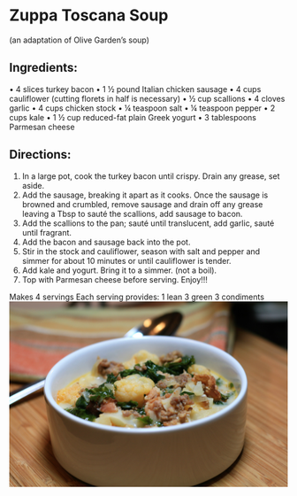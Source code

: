 # Zuppa Toscana Soup
(an adaptation of Olive Garden’s soup)

## Ingredients:
• 4 slices turkey bacon
• 1 ½ pound Italian chicken sausage
• 4 cups cauliflower (cutting florets in half is necessary)
• ½ cup scallions
• 4 cloves garlic
• 4 cups chicken stock
• ¼ teaspoon salt
• ¼ teaspoon pepper
• 2 cups kale
• 1 ½ cup reduced-fat plain Greek yogurt
• 3 tablespoons Parmesan cheese

## Directions:
1. In a large pot, cook the turkey bacon until crispy. Drain any grease, set aside. 
2. Add the sausage, breaking it apart as it cooks. Once the sausage is browned and crumbled, remove sausage and drain off any grease leaving a Tbsp to sauté the scallions, add sausage to bacon.
3. Add the scallions to the pan; sauté until translucent, add garlic, sauté until fragrant. 
4. Add the bacon and sausage back into the pot. 
5. Stir in the stock and cauliflower, season with salt and pepper and simmer for about 10 minutes or until cauliflower is tender.
6. Add kale and yogurt. Bring it to a simmer. (not a boil). 
7. Top with Parmesan cheese before serving. Enjoy!!! 

Makes 4 servings
Each serving provides:
1 lean
3 green
3 condiments
![Zuppa Toscana Soup](./Zuppa%20Toscana%20Soup.jpeg)

